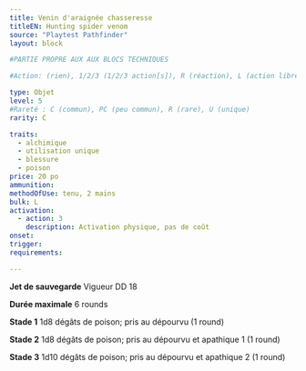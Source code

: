 ```yaml
---
title: Venin d'araignée chasseresse
titleEN: Hunting spider venom
source: "Playtest Pathfinder"
layout: block

#PARTIE PROPRE AUX AUX BLOCS TECHNIQUES

#Action: (rien), 1/2/3 (1/2/3 action[s]), R (réaction), L (action libre)

type: Objet
level: 5
#Rareté : C (commun), PC (peu commun), R (rare), U (unique)
rarity: C

traits:
  - alchimique
  - utilisation unique
  - blessure
  - poison
price: 20 po
ammunition:
methodOfUse: tenu, 2 mains
bulk: L
activation: 
  - action: 3
    description: Activation physique, pas de coût
onset: 
trigger:
requirements:

---
```


**Jet de sauvegarde** Vigueur DD 18

**Durée maximale** 6 rounds

**Stade 1** 1d8 dégâts de poison; pris au dépourvu (1 round)

**Stade 2** 1d8 dégâts de poison; pris au dépourvu et apathique 1 (1 round)

**Stade 3** 1d10 dégâts de poison; pris au dépourvu et apathique 2 (1 round)